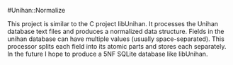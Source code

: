 #Unihan::Normalize

This project is similar to the C project libUnihan. It processes the Unihan database text files and produces a normalized data structure.
Fields in the unihan database can have multiple values (usually space-separated). This processor splits each field into its atomic parts and stores each separately. In the future I hope to produce a 5NF SQLite database like libUnihan. 